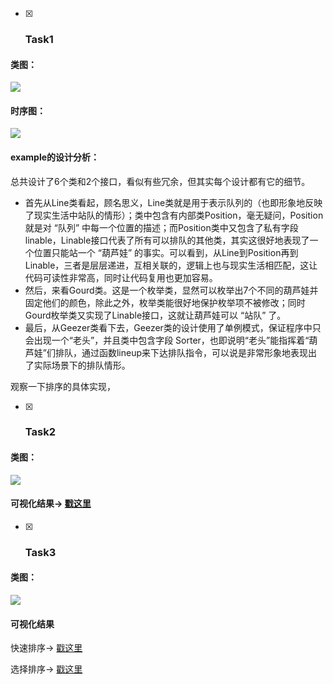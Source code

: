 - [x] ### **Task1**

#### 类图：

![](http://www.plantuml.com/plantuml/png/RLJVJzim47xFNs7nv8f6QWibeBqmf8mXJNIYm2PDUt3RM_2ME97jiB6A_tqNdwy9xH1IBj_zkE--k_JIUMLzMvN9ZV5WVwWrY6LjqTmcYS2_O_5SwuqeQxMHslXltmMKK87nRZJqEyoHZ2ozrQOG1VZFfJ889w_9eFudRTIgXBSD70RNJdjT6yc6QAB1XNUEOX3DJcJNuO-gR262NLymRIMkwzPkXAwQo9qvY6s8IqEo7TZ5m5v5-u0M3R2upULiSZeM4_odllTV5d8sdu_5z6pUWn_lyXpXsLZCJax68hiW_CFYuKvcvnWyno9d4RnvpELyWc265R0MmSkRht8wFUrYBn2UP17E7_DRESrEq37BkhRd8oANXibb66zCaz5ZDNf7kf4qA5mmhbxkbFb5yMX4RVcLjNQ_LRFJdmeeK_idiDmslLmyWxLw0sbAEV4eV4q6biBbh4lbN2_iDcRlrbFICzdRlzppymauyD5p6D6tGnVqhRWcNZRlrSL-8J9eKO8f_1EtQLg_Nvz4rHp1NfHL_i-1pNpztbhr4h-EmEauJSMHDWQi24oFUcMO-rMxmdJwGeVtJ4W_5NsgAhv5xPjIcGw9A7rtk4gYI2FyPAQ7--eLl0RuE-osTLvvlNvb1ru2MUHdTYuyujqT9A5MzvmdHp5pxvMuTAjIra7uTHdCnb7m1zQj1tOv3yr8z2T2REGRKkpdiN6jyD1qMuPWK-aWGTHWkGOwexrfAgMPLBS1MxYWt2MOJLkL_m00)



#### 时序图：

![](http://www.plantuml.com/plantuml/png/RPEzJiCm481tFyL9Nc2eLFAJq0nL1qGNDeGO48Dnpc0fsC5nG49vU6B5gXFi3d7lotsdy-bo6YmpTlpiI3-VaikUAGltiaF2kDK6peY_Q82UcLJ3cpQQSAsiqHqyQcFHNC9d8rtuDUA8y23LfO0UJNi3bFFz_5l33AWGhDp2t44y568D2w057jY-MiCIQ9un8JQP5T0wEmY-WJLGrjQ2tH97vJUplaFYdh1xeMU3g5wFlja6-j66rEqDqawMSi85aqwUSiBzaqwHSi9uaawPSiBqaawLSi9maqwzTQBP-rNQ7VtgD32WNVvUNGTj8SGTI_RYDN2d5P8M_oUkwhgs6kZcvrC_bvocSZzDljcZtz3vlNvtPRQRS0dz7Y-7qzp7qC2FYvqQlH7TE7n4b7Tw2Ds6ke7ulOf85f4y8aL4oeXK4Qd92LKxV-n_)



#### example的设计分析：

总共设计了6个类和2个接口，看似有些冗余，但其实每个设计都有它的细节。

- 首先从Line类看起，顾名思义，Line类就是用于表示队列的（也即形象地反映了现实生活中站队的情形）；类中包含有内部类Position，毫无疑问，Position就是对 “队列” 中每一个位置的描述；而Position类中又包含了私有字段linable，Linable接口代表了所有可以排队的其他类，其实这很好地表现了一个位置只能站一个 “葫芦娃” 的事实。可以看到，从Line到Position再到Linable，三者是层层递进，互相关联的，逻辑上也与现实生活相匹配，这让代码可读性非常高，同时让代码复用也更加容易。
- 然后，来看Gourd类。这是一个枚举类，显然可以枚举出7个不同的葫芦娃并固定他们的颜色，除此之外，枚举类能很好地保护枚举项不被修改；同时Gourd枚举类又实现了Linable接口，这就让葫芦娃可以 “站队” 了。
- 最后，从Geezer类看下去，Geezer类的设计使用了单例模式，保证程序中只会出现一个“老头”，并且类中包含字段 Sorter，也即说明“老头”能指挥着“葫芦娃”们排队，通过函数lineup来下达排队指令，可以说是非常形象地表现出了实际场景下的排队情形。

观察一下排序的具体实现，





- [x] ### Task2

#### 类图：

![](http://www.plantuml.com/plantuml/png/jLGzRnin3DtlLmYUpaYy56YNea3g3aM13AdTZw4e3FbCowfrqbNYjJ62_FVgWxBaSzTao8daCydtHF7E8RSuzefrYZlND9yqWjtp3jZQM7zyQXhc_sxO7oDtJ1c-QwN67pyPAEX1evlNSMSijjcpHYkrO0BmGN7jtSrpdVzUQhvLS5d0UR1n4gNHRJwmWGuvyJaWAdGEIet1_ush4SWPwaPwR6d4YSb-eDvB3n4M_Zqvv2YxvmZrDBV-us9a4LDRiTsi9lR7YRsiRQwFP98UclT0dYk6qK-2NBOIE8NlyhJo6TkGUXDo4-s8QQd29fIuPMTCEdP66RknjI5gOpjHCDR9FlUN3sUfOpzS6po0dREcoBlM_0ZVJSyrWqS4lKkAqnKl2gCAw9CKwsq2qkonVfCEsLs0xLvghfB2jwmOeZQ8KQtdjBe0_58tG8JpPVa16BXryA1oIGgmmNio5XwX6n4k0GvXoE819Xw487OkVYQlHKaDNmS2tdiZUYPpN0OdIvidcQdqRIPFfPt4vwKrYbmZIhdGHocLSmPnwEYeNaJ6uLIW1HvocM74INwQJvaHEIe0s_y5V34qxwtb9reaiQURnOBDfDPWq_wQ5MLoxvz7sHr9yVBoytOZIjMbidTiDYFtvQOZ_l4jf1uJXrzv3dxdKhGYUOehs6CwMIaEM0kx1WKTld1tfTmA-Ev3UEpiwacMHQ37FiOchuRA2S2O8UyQsOk1Xuikd3g8qtBzyxXCVNfFujNhDrD0pwMch44xArnCUWTwD_Rg7m00)



#### 可视化结果→ [戳这里](https://www.bilibili.com/video/BV1Tg411F7bg)



- [x] ### Task3

#### 类图：

![](http://www.plantuml.com/plantuml/png/jLNDRXCn4BxdAQoSDfIz8C412QcK0q8gKcduEI0KEPkfQ-gr5tksFufwvCQ1z-2v-XxuPnmx6zGRFNGzCr_ccsyyEtlia5iSUyKwnPsRpTvf17l1Es1BO_rnEvin_tV4hetSC6Nuff4QltvZeA07ZMvHnvsns6JF4gtKWWd0CyMrTy_kw_odKlErWdq2vy76IPH6D_d01ZhanBk0gD0vA3K6_sUkHY1du8tos8aHTqps0zLUQWYm-6_haAFixYFKorpxXukHDgQsOhqwdzXl9_P9RNDzHIRrG_CUo7EWCFgf8Vkb14tXUN9txZCs8VKgv2RP4TCGmofGF6KxJ3fsHXcxihKXQcCzwM3aoJvtmuTTgsCzN1ky1BjWizBUfUPNyCNqN3EuHT2Rr76wuhOege0-IR48bqQFzQjq86-1DHTISnKBzNgA8Mg3z9Hk7d8Bm8yrFSdDL-MlV-3MmPdAb1HWW_TaBDn2DoBi0np2a5i7c6GGWiIv-9YyAqfg-3GGyDGRqJEPuZ8skR5vZfbApwmv0vj9V55AeyWXej25EWfLpXcQGqT7V14PHrE15dYPQOOH9_bfEcL6vAW0RFuLy6HeNblBxsYDn9gEsfRDfTPWq_QQxuhBfR_dQEKjsvOs-LInf_KxtQ-ikTbtT4QDVH6MyiJI0ZHLJvXw0JucbJqYALAtn-OQh9KRQDlziK2J3is25VLFsfRgUiaUVlry-Fqdg_umokwAngnQTib3lQWdcRrYypcvzvSxNNfy_TF593NVy_3_o5JqLU0fhk02qybASOdrD2r1GOV_kRf2TmvyyoRiDtQmXShkqsCVOvDLGNG2C6R8wrNsOk1Xkekc3k8hSlZp-FtmwRs8PyzVJ04zbvgoXjvPuMBIOz2RiLT_0G00)



#### 可视化结果

快速排序→ [戳这里](https://www.bilibili.com/video/BV19L4y187AG)

选择排序→ [戳这里](https://www.bilibili.com/video/BV1M64y1h7g)